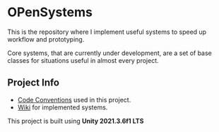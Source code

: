 # OPenSystems

This is the repository where I implement useful systems to speed up workflow and prototyping.

Core systems, that are currently under development, are a set of base classes for situations useful in almost every project.

## Project Info

* [Code Conventions](https://docs.google.com/document/d/1Hn-U-5AdAyAcuHv1ZsOOtuUGxBbV4sKxlPR-NaGtXVs/edit?usp=sharing) used in this project.
* [Wiki](https://opsystems.notion.site/OPSystems-Wiki-5d1b3234f86d4da6a6ebe6b90b41d398) for implemented systems.

This project is built using **Unity 2021.3.6f1 LTS**
